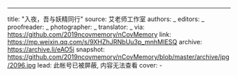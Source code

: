 -------------
title: "入夜，吾与妖精同行"
source: 艾老师工作室
authors: _
editors: _
proofreader: _
photographer: _
translator: _
via: https://github.com/2019ncovmemory/nCovMemory
link: https://mp.weixin.qq.com/s/9XHZhJRNbUu3p_mnhMIESQ
archive: https://archive.li/eAO5i
snapshot: https://github.com/2019ncovmemory/nCovMemory/blob/master/archive/jpg/2096.jpg
lead: 此帐号已被屏蔽, 内容无法查看
cover: -
